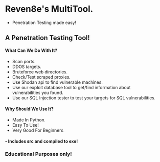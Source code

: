 # Reven8e's MultiTool.
- Penetration Testing made easy!

## A Penetration Testing Tool!

#### What Can We Do With It?
- Scan ports.
- DDOS targets.
- Bruteforce web directories.
- Check/Test scraped proxies.
- Use Shodan api to find vulnerable machines.
- Use our exploit database tool to get/find information about vulnerabilities you found.
- Use our SQL Injection tester to test your targets for SQL vulnerabilities.

#### Why Should We Use It?
- Made In Python.
- Easy To Use!
- Very Good For Beginners.
#### - Includes src and compiled to exe!

### Educational Purposes only!
